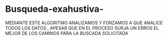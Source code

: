 # Busqueda-exahustiva-
MEDIANTE ESTE ALGORITMO ANALIZAMOS Y FORZAMOS A QUE ANALICE  TODOS LOS DATOS , APESAR QUE EN EL PROCESO SURJA UN ERROS EL MEJOR DE LOS CAMINOS PARA LA BUSCADA SOLICITADA
